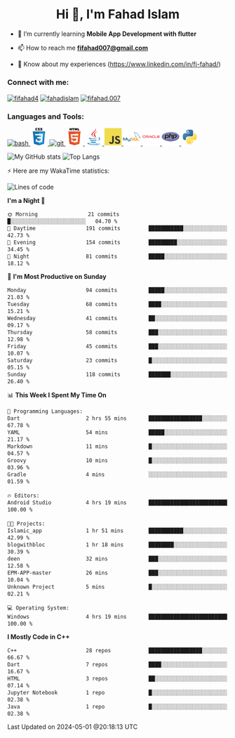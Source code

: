 <h1 align="center">Hi 👋, I'm Fahad Islam</h1>


- 🌱 I’m currently learning **Mobile App Development with flutter**

- 📫 How to reach me **fifahad007@gmail.com**

- 📄 Know about my experiences (https://www.linkedin.com/in/fi-fahad/)

<h3 align="left">Connect with me:</h3>
<p align="left">
<a href="https://twitter.com/fifahad4" target="blank"><img align="center" src="https://raw.githubusercontent.com/rahuldkjain/github-profile-readme-generator/master/src/images/icons/Social/twitter.svg" alt="fifahad4" height="30" width="40" /></a>
<a href="https://www.linkedin.com/in/fi-fahad/" target="blank"><img align="center" src="https://raw.githubusercontent.com/rahuldkjain/github-profile-readme-generator/master/src/images/icons/Social/linked-in-alt.svg" alt="fahadislam" height="30" width="40" /></a>
<a href="https://fb.com/fifahad.007" target="blank"><img align="center" src="https://raw.githubusercontent.com/rahuldkjain/github-profile-readme-generator/master/src/images/icons/Social/facebook.svg" alt="fifahad.007" height="30" width="40" /></a>
</p>

<h3 align="left">Languages and Tools:</h3>
<p align="left"> <a href="https://www.gnu.org/software/bash/" target="_blank" rel="noreferrer"> <img src="https://www.vectorlogo.zone/logos/gnu_bash/gnu_bash-icon.svg" alt="bash" width="40" height="40"/> </a> <a href="https://www.w3schools.com/css/" target="_blank" rel="noreferrer"> <img src="https://raw.githubusercontent.com/devicons/devicon/master/icons/css3/css3-original-wordmark.svg" alt="css3" width="40" height="40"/> </a> <a href="https://git-scm.com/" target="_blank" rel="noreferrer"> <img src="https://www.vectorlogo.zone/logos/git-scm/git-scm-icon.svg" alt="git" width="40" height="40"/> </a> <a href="https://www.w3.org/html/" target="_blank" rel="noreferrer"> <img src="https://raw.githubusercontent.com/devicons/devicon/master/icons/html5/html5-original-wordmark.svg" alt="html5" width="40" height="40"/> </a> <a href="https://www.java.com" target="_blank" rel="noreferrer"> <img src="https://raw.githubusercontent.com/devicons/devicon/master/icons/java/java-original.svg" alt="java" width="40" height="40"/> </a> <a href="https://developer.mozilla.org/en-US/docs/Web/JavaScript" target="_blank" rel="noreferrer"> <img src="https://raw.githubusercontent.com/devicons/devicon/master/icons/javascript/javascript-original.svg" alt="javascript" width="40" height="40"/> </a> <a href="https://www.mysql.com/" target="_blank" rel="noreferrer"> <img src="https://raw.githubusercontent.com/devicons/devicon/master/icons/mysql/mysql-original-wordmark.svg" alt="mysql" width="40" height="40"/> </a> <a href="https://www.oracle.com/" target="_blank" rel="noreferrer"> <img src="https://raw.githubusercontent.com/devicons/devicon/master/icons/oracle/oracle-original.svg" alt="oracle" width="40" height="40"/> </a> <a href="https://www.php.net" target="_blank" rel="noreferrer"> <img src="https://raw.githubusercontent.com/devicons/devicon/master/icons/php/php-original.svg" alt="php" width="40" height="40"/> </a> <a href="https://www.python.org" target="_blank" rel="noreferrer"> <img src="https://raw.githubusercontent.com/devicons/devicon/master/icons/python/python-original.svg" alt="python" width="40" height="40"/> </a> </p>

![My GitHub stats](https://github-readme-stats.vercel.app/api?username=Fahaddada47&show_icons=true&theme=radical)
![Top Langs](https://github-readme-stats.vercel.app/api/top-langs/?username=Fahaddada47&layout=donut)


⚡ Here are my WakaTime statistics:

<!--START_SECTION:waka-->
![Lines of code](https://img.shields.io/badge/From%20Hello%20World%20I%27ve%20Written-478.6%20thousand%20lines%20of%20code-blue)

**I'm a Night 🦉** 

```text
🌞 Morning                21 commits          █░░░░░░░░░░░░░░░░░░░░░░░░   04.70 % 
🌆 Daytime                191 commits         ███████████░░░░░░░░░░░░░░   42.73 % 
🌃 Evening                154 commits         █████████░░░░░░░░░░░░░░░░   34.45 % 
🌙 Night                  81 commits          █████░░░░░░░░░░░░░░░░░░░░   18.12 % 
```
📅 **I'm Most Productive on Sunday** 

```text
Monday                   94 commits          █████░░░░░░░░░░░░░░░░░░░░   21.03 % 
Tuesday                  68 commits          ████░░░░░░░░░░░░░░░░░░░░░   15.21 % 
Wednesday                41 commits          ██░░░░░░░░░░░░░░░░░░░░░░░   09.17 % 
Thursday                 58 commits          ███░░░░░░░░░░░░░░░░░░░░░░   12.98 % 
Friday                   45 commits          ███░░░░░░░░░░░░░░░░░░░░░░   10.07 % 
Saturday                 23 commits          █░░░░░░░░░░░░░░░░░░░░░░░░   05.15 % 
Sunday                   118 commits         ███████░░░░░░░░░░░░░░░░░░   26.40 % 
```


📊 **This Week I Spent My Time On** 

```text
💬 Programming Languages: 
Dart                     2 hrs 55 mins       █████████████████░░░░░░░░   67.78 % 
YAML                     54 mins             █████░░░░░░░░░░░░░░░░░░░░   21.17 % 
Markdown                 11 mins             █░░░░░░░░░░░░░░░░░░░░░░░░   04.57 % 
Groovy                   10 mins             █░░░░░░░░░░░░░░░░░░░░░░░░   03.96 % 
Gradle                   4 mins              ░░░░░░░░░░░░░░░░░░░░░░░░░   01.59 % 

🔥 Editors: 
Android Studio           4 hrs 19 mins       █████████████████████████   100.00 % 

🐱‍💻 Projects: 
Islamic_app              1 hr 51 mins        ███████████░░░░░░░░░░░░░░   42.99 % 
blogwithbloc             1 hr 18 mins        ████████░░░░░░░░░░░░░░░░░   30.39 % 
deen                     32 mins             ███░░░░░░░░░░░░░░░░░░░░░░   12.58 % 
EPM-APP-master           26 mins             ███░░░░░░░░░░░░░░░░░░░░░░   10.04 % 
Unknown Project          5 mins              █░░░░░░░░░░░░░░░░░░░░░░░░   02.21 % 

💻 Operating System: 
Windows                  4 hrs 19 mins       █████████████████████████   100.00 % 
```

**I Mostly Code in C++** 

```text
C++                      28 repos            █████████████████░░░░░░░░   66.67 % 
Dart                     7 repos             ████░░░░░░░░░░░░░░░░░░░░░   16.67 % 
HTML                     3 repos             ██░░░░░░░░░░░░░░░░░░░░░░░   07.14 % 
Jupyter Notebook         1 repo              █░░░░░░░░░░░░░░░░░░░░░░░░   02.38 % 
Java                     1 repo              █░░░░░░░░░░░░░░░░░░░░░░░░   02.38 % 
```




 Last Updated on 2024-05-01 @20:18:13 UTC
<!--END_SECTION:waka-->
